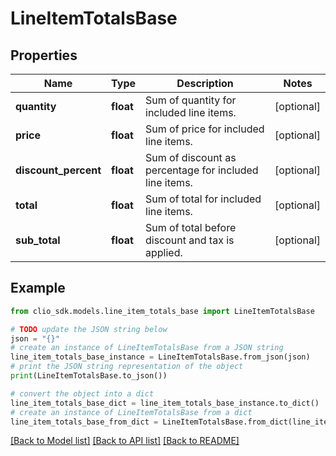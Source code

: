 # LineItemTotalsBase


## Properties

Name | Type | Description | Notes
------------ | ------------- | ------------- | -------------
**quantity** | **float** | Sum of quantity for included line items. | [optional] 
**price** | **float** | Sum of price for included line items. | [optional] 
**discount_percent** | **float** | Sum of discount as percentage for included line items. | [optional] 
**total** | **float** | Sum of total for included line items. | [optional] 
**sub_total** | **float** | Sum of total before discount and tax is applied. | [optional] 

## Example

```python
from clio_sdk.models.line_item_totals_base import LineItemTotalsBase

# TODO update the JSON string below
json = "{}"
# create an instance of LineItemTotalsBase from a JSON string
line_item_totals_base_instance = LineItemTotalsBase.from_json(json)
# print the JSON string representation of the object
print(LineItemTotalsBase.to_json())

# convert the object into a dict
line_item_totals_base_dict = line_item_totals_base_instance.to_dict()
# create an instance of LineItemTotalsBase from a dict
line_item_totals_base_from_dict = LineItemTotalsBase.from_dict(line_item_totals_base_dict)
```
[[Back to Model list]](../README.md#documentation-for-models) [[Back to API list]](../README.md#documentation-for-api-endpoints) [[Back to README]](../README.md)


